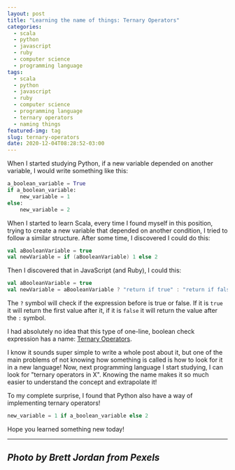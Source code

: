 ```yaml
---
layout: post
title: "Learning the name of things: Ternary Operators"
categories:
  - scala
  - python
  - javascript
  - ruby
  - computer science
  - programming language
tags:
  - scala
  - python
  - javascript
  - ruby
  - computer science
  - programming language
  - ternary operators
  - naming things
featured-img: tag
slug: ternary-operators
date: 2020-12-04T08:28:52-03:00
---
```



When I started studying Python, if a new variable depended on another variable, I would write something like this:

<!--more-->

```python
a_boolean_variable = True
if a_boolean_variable:
    new_variable = 1
else:
    new_variable = 2
```

When I started to learn Scala, every time I found myself in this position, trying to create a new variable that depended on another condition, I tried to follow a similar structure. After some time, I discovered I could do this:

```scala
val aBooleanVariable = true
val newVariable = if (aBooleanVariable) 1 else 2
```

Then I discovered that in JavaScript (and Ruby), I could this:

```scala
val aBooleanVariable = true
val newVariable = aBooleanVariable ? "return if true" : "return if false" 
```

The `?` symbol will check if the expression before is true or false. If it is `true` it will return the first value after it, if it is `false` it will return the value after the `:` symbol.

I had absolutely no idea that this type of one-line, boolean check expression has a name: [Ternary Operators](https://developer.mozilla.org/en-US/docs/Web/JavaScript/Reference/Operators/Conditional_Operator).  

I know it sounds super simple to write a whole post about it, but one of the main problems of not knowing how something is called is how to look for it in a new language! Now, next programming language I start studying, I can look for "ternary operators in X". Knowing the name makes it so much easier to understand the concept and extrapolate it!

To my complete surprise, I found that Python also have a way of implementing ternary operators!

```python
new_variable = 1 if a_boolean_variable else 2
```

Hope you learned something new today!

---
*Photo by Brett Jordan from Pexels*
---
